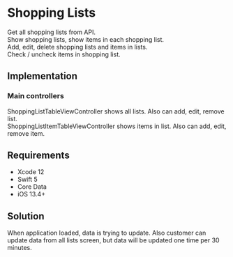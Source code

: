 # Shopping Lists

Get all shopping lists from API. \
Show shopping lists, show items in each shopping list. \
Add, edit, delete shopping lists and items in lists. \
Check / uncheck items in shopping list.

## Implementation

### Main controllers

ShoppingListTableViewController shows all lists. Also can add, edit, remove list.\
ShoppingListItemTableViewController shows items in list. Also can add, edit, remove item.

## Requirements

 - Xcode 12
 - Swift 5
 - Core Data
 - iOS 13.4+

## Solution

When application loaded, data is trying to update. Also customer can update data from all lists screen, but data will be updated one time per 30 minutes. 
